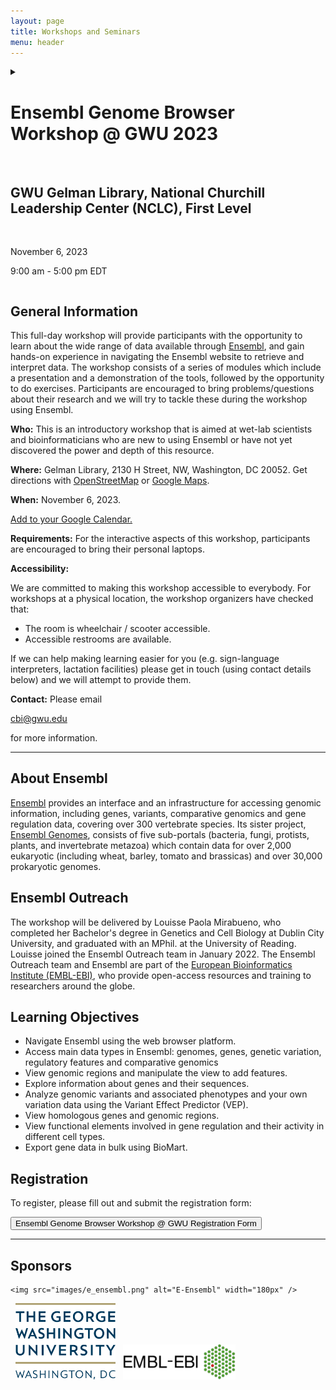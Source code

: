 ```yaml
---
layout: page
title: Workshops and Seminars
menu: header
---
```


<details><summary><h1>Ensembl Genome Browser Workshop @ GWU 2023</h1><br>
<h2>GWU Gelman Library, National Churchill Leadership Center (NCLC), First Level</h2><br>
  <p>November 6, 2023</p>
  <p>9:00 am - 5:00 pm EDT</p>
</summary>
</details>

<h2 id="general">General Information</h2>

<p>
This full-day workshop will provide participants with the opportunity to learn about the wide range of data available through
  <a href="http://www.ensembl.org">Ensembl</a>, and gain hands-on experience in navigating the Ensembl website to retrieve and interpret data.
  The workshop consists of a series of modules which include a presentation and a demonstration of the tools, followed by the opportunity to do exercises.
  Participants are encouraged to bring problems/questions about their research and we will try to tackle these during the workshop using Ensembl.

</p>

<p id="who">
  <strong>Who:</strong>
  This is an introductory workshop that is aimed at wet-lab scientists and bioinformaticians who are new to using Ensembl or have not yet discovered the power and depth of this resource. 
</p>

<p id="where">
  <strong>Where:</strong>
  Gelman Library, 2130 H Street, NW, Washington, DC 20052.
  Get directions with
  <a href="//www.openstreetmap.org/?mlat=38.89935907465986&amp;mlon=-77.04835468705897&amp;zoom=16">OpenStreetMap</a>
  or
  <a href="//maps.google.com/maps?q=38.89935907465986,-77.04835468705897">Google Maps</a>.
</p>

<p id="when">
  <strong>When:</strong>
  November 6, 2023.



<a href="//calendar.google.com/calendar/render?action=TEMPLATE&amp;text=Data Carpentry Workshop&amp;dates=20231106/20231107&amp;trp=false&amp;sprop&amp;sprop=name:&amp;sf=true&amp;output=xml&amp;location=Gelman Library, 2130 H Street, NW, Washington, DC 20052&amp;details=Data Carpentry Workshop at GWU Gelman Library, National Churchill Leadership Center (NCLC), First Level">Add to your Google Calendar.</a>

</p>

<p id="requirements">
  <strong>Requirements:</strong>
    For the interactive aspects of this workshop, participants are encouraged to bring their personal laptops.
</p>

<p id="accessibility">
  <strong>Accessibility:</strong>

  We are committed to making this workshop
  accessible to everybody.  For workshops at a physical location, the workshop organizers have checked that:
</p>
<ul>
  <li>The room is wheelchair / scooter accessible.</li>
  <li>Accessible restrooms are available.</li>
</ul>
<p>
  If we can help making learning easier for
  you (e.g. sign-language interpreters, lactation facilities) please
  get in touch (using contact details below) and we will
  attempt to provide them.
</p>

<p id="contact">
  <strong>Contact:</strong>
  Please email
  
  
  
  
  
  <a href="mailto:cbi@gwu.edu">cbi@gwu.edu</a>
  
  
  for more information.
</p>

<hr />

<h2 id="about-ensembl">About Ensembl</h2>

<p>
<a href="http://www.ensembl.org">Ensembl</a> provides an interface and an infrastructure for accessing genomic information, including genes, variants, comparative genomics and gene regulation data, covering over 300 vertebrate species. Its sister project, <a href="http://www.ensemblgenomes.org">Ensembl Genomes</a>, consists of five sub-portals (bacteria, fungi, protists, plants, and invertebrate metazoa) which contain data for over 2,000 eukaryotic (including wheat, barley, tomato and brassicas) and over 30,000 prokaryotic genomes.
</p>

<h2 id="ensembl-outreach">Ensembl Outreach</h2>

<p>
The workshop will be delivered by Louisse Paola Mirabueno, who completed her Bachelor's degree in Genetics and Cell Biology at Dublin City University, and graduated with an MPhil. at the University of Reading. Louisse joined the Ensembl Outreach team in January 2022. The Ensembl Outreach team and Ensembl are part of the <a href="https://www.ebi.ac.uk/">European Bioinformatics Institute (EMBL-EBI)</a>, who provide open-access resources and training to researchers around the globe.
</p>

<h2 id="learning-objectives">Learning Objectives</h2>
<ul>
<li>Navigate Ensembl using the web browser platform.</li>
<li>Access main data types in Ensembl: genomes, genes, genetic variation, regulatory features and comparative genomics</li>
<li>View genomic regions and manipulate the view to add features.</li>
<li>Explore information about genes and their sequences.</li>
<li>Analyze genomic variants and associated phenotypes and your own variation data using the Variant Effect Predictor (VEP).</li>
<li>View homologous genes and genomic regions.</li>
<li>View functional elements involved in gene regulation and their activity in different cell types.</li>
<li>Export gene data in bulk using BioMart.</li></ul>

<h2 id="registration">Registration</h2>

<!--
<p><b><i>Registration for this event is now closed.</i></b></p>
-->

<p>
To register, please fill out and submit the registration form:
</p>

<p class="text-center">
  <a href="https://forms.gle/baVEcc18o7Xikmd16" target="_blank">
    <button type="button" class="btn btn-info">Ensembl Genome Browser Workshop @ GWU Registration Form</button>
  </a>
</p>

<hr />

<h2 id="sponsors">Sponsors</h2>
<div class="row">

    <img src="images/e_ensembl.png" alt="E-Ensembl" width="180px" />
&nbsp;
    <img src="images/gw_primary_2c_0.png" alt="GWU" width="160px" />
&nbsp;
    <img src="images/embl-ebi.png" alt="EMBL-EBI" width="180px" />
</div>

